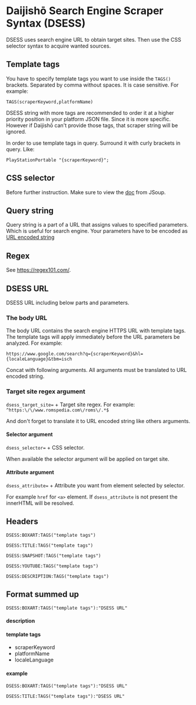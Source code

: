 # Daijishō Search Engine Scraper Syntax (DSESS)

DSESS uses search engine URL to obtain target sites. Then use the CSS selector syntax to acquire wanted sources.

## Template tags
You have to specify template tags you want to use inside the `TAGS()` brackets. Separated by comma without spaces. It is case sensitive. For example:

`TAGS(scraperKeyword,platformName)`

DSESS string with more tags are recommended to order it at a higher priority position in your platform JSON file. Since it is more specific. However if Daijishō can't provide those tags, that scraper string will be ignored.

In order to use template tags in query. Surround it with curly brackets in query. Like:

`PlayStationPortable "{scraperKeyword}";`

## CSS selector
Before further instruction. Make sure to view the [doc](https://jsoup.org/cookbook/extracting-data/selector-syntax) from JSoup.

## Query string
Query string is a part of a URL that assigns values to specified parameters. Which is useful for search engine.
Your parameters have to be encoded as [URL encoded string](https://www.urlencoder.org/)

## Regex
See https://regex101.com/.

## DSESS URL
DSESS URL including below parts and parameters.

### The body URL
The body URL contains the search engine HTTPS URL with template tags. The template tags will apply immediately before the URL parameters be analyzed. For example:

`https://www.google.com/search?q={scraperKeyword}&hl={localeLanguage}&tbm=isch`

Concat with following arguments.
All arguments must be translated to URL encoded string.

### Target site regex argument
`dsess_target_site=` + Target site regex. For example:
`^https:\/\/www.romspedia.com\/roms\/.*$`

And don't forget to translate it to URL encoded string like others arguments.

#### Selector argument
`dsess_selector=` + CSS selector.

When available the selector argument will be applied on target site.

#### Attribute argument
`dsess_attribute=` + Attribute you want from element selected by selector.

For example `href` for `<a>` element.
If `dsess_attribute` is not present the innerHTML will be resolved.


## Headers
`DSESS:BOXART:TAGS("template tags")`

`DSESS:TITLE:TAGS("template tags")`

`DSESS:SNAPSHOT:TAGS("template tags")`

`DSESS:YOUTUBE:TAGS("template tags")`

`DSESS:DESCRIPTION:TAGS("template tags")`

## Format summed up
`DSESS:BOXART:TAGS("template tags"):"DSESS URL"`

#### description


#### template tags
- scraperKeyword
- platformName
- localeLanguage

#### example
`DSESS:BOXART:TAGS("template tags"):"DSESS URL"`

`DSESS:TITLE:TAGS("template tags"):"DSESS URL"`
